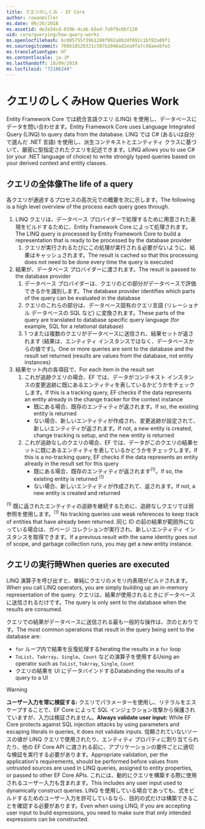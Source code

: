 ```yaml
---
title: クエリのしくみ - EF Core
author: rowanmiller
ms.date: 09/26/2018
ms.assetid: de2e34cd-659b-4cab-b5ed-7a979c6bf120
uid: core/querying/how-query-works
ms.openlocfilehash: bc085755f39b1288f092a8b2df892c1bf82a89f1
ms.sourcegitcommit: 708b18520321c587b2046ad2ea9fa7c48aeebfe5
ms.translationtype: HT
ms.contentlocale: ja-JP
ms.lasthandoff: 10/09/2019
ms.locfileid: "72186240"
---
```

# <a name="how-queries-work"></a><span data-ttu-id="e0e38-102">クエリのしくみ</span><span class="sxs-lookup"><span data-stu-id="e0e38-102">How Queries Work</span></span>

<span data-ttu-id="e0e38-103">Entity Framework Core では統合言語クエリ (LINQ) を使用し、データベースにデータを問い合わせます。</span><span class="sxs-lookup"><span data-stu-id="e0e38-103">Entity Framework Core uses Language Integrated Query (LINQ) to query data from the database.</span></span> <span data-ttu-id="e0e38-104">LINQ では C# (あるいは自分で選んだ .NET 言語) を使用し、派生コンテキストとエンティティ クラスに基づいて、厳密に型指定されたクエリを記述できます。</span><span class="sxs-lookup"><span data-stu-id="e0e38-104">LINQ allows you to use C# (or your .NET language of choice) to write strongly typed queries based on your derived context and entity classes.</span></span>

## <a name="the-life-of-a-query"></a><span data-ttu-id="e0e38-105">クエリの全体像</span><span class="sxs-lookup"><span data-stu-id="e0e38-105">The life of a query</span></span>

<span data-ttu-id="e0e38-106">各クエリが通過するプロセスの高次元での概要を次に示します。</span><span class="sxs-lookup"><span data-stu-id="e0e38-106">The following is a high level overview of the process each query goes through.</span></span>

1. <span data-ttu-id="e0e38-107">LINQ クエリは、データベース プロバイダーで処理するために用意された表現をビルドするために、Entity Framework Core によって処理されます。</span><span class="sxs-lookup"><span data-stu-id="e0e38-107">The LINQ query is processed by Entity Framework Core to build a representation that is ready to be processed by the database provider</span></span>
   1. <span data-ttu-id="e0e38-108">クエリが実行されるたびにこの処理が実行される必要がないように、結果はキャッシュされます。</span><span class="sxs-lookup"><span data-stu-id="e0e38-108">The result is cached so that this processing does not need to be done every time the query is executed</span></span>
2. <span data-ttu-id="e0e38-109">結果が、データベース プロバイダーに渡されます。</span><span class="sxs-lookup"><span data-stu-id="e0e38-109">The result is passed to the database provider</span></span>
   1. <span data-ttu-id="e0e38-110">データベース プロバイダーは、クエリのどの部分がデータベースで評価できるかを識別します。</span><span class="sxs-lookup"><span data-stu-id="e0e38-110">The database provider identifies which parts of the query can be evaluated in the database</span></span>
   2. <span data-ttu-id="e0e38-111">クエリのこれらの部分は、データベース固有のクエリ言語 (リレーショナル データベースの SQL など) に変換されます。</span><span class="sxs-lookup"><span data-stu-id="e0e38-111">These parts of the query are translated to database specific query language (for example, SQL for a relational database)</span></span>
   3. <span data-ttu-id="e0e38-112">1 つまたは複数のクエリがデータべースに送信され、結果セットが返されます (結果は、エンティティ インスタンスではなく、データベースからの値です)。</span><span class="sxs-lookup"><span data-stu-id="e0e38-112">One or more queries are sent to the database and the result set returned (results are values from the database, not entity instances)</span></span>
3. <span data-ttu-id="e0e38-113">結果セット内の各項目で、</span><span class="sxs-lookup"><span data-stu-id="e0e38-113">For each item in the result set</span></span>
   1. <span data-ttu-id="e0e38-114">これが追跡クエリの場合、EF では、データがコンテキスト インスタンスの変更追跡に既にあるエンティティを表しているかどうかをチェックします。</span><span class="sxs-lookup"><span data-stu-id="e0e38-114">If this is a tracking query, EF checks if the data represents an entity already in the change tracker for the context instance</span></span>
      * <span data-ttu-id="e0e38-115">既にある場合、既存のエンティティが返されます。</span><span class="sxs-lookup"><span data-stu-id="e0e38-115">If so, the existing entity is returned</span></span>
      * <span data-ttu-id="e0e38-116">ない場合、新しいエンティティが作成され、変更追跡が設定されて、新しいエンティティが返されます。</span><span class="sxs-lookup"><span data-stu-id="e0e38-116">If not, a new entity is created, change tracking is setup, and the new entity is returned</span></span>
   2. <span data-ttu-id="e0e38-117">これが追跡なしのクエリの場合、EF では、データがこのクエリの結果セットに既にあるエンティティを表しているかどうかをチェックします。</span><span class="sxs-lookup"><span data-stu-id="e0e38-117">If this is a no-tracking query, EF checks if the data represents an entity already in the result set for this query</span></span>
      * <span data-ttu-id="e0e38-118">既にある場合、既存のエンティティが返されます<sup>(1)</sup>。</span><span class="sxs-lookup"><span data-stu-id="e0e38-118">If so, the existing entity is returned <sup>(1)</sup></span></span>
      * <span data-ttu-id="e0e38-119">ない場合、新しいエンティティが作成されて、返されます。</span><span class="sxs-lookup"><span data-stu-id="e0e38-119">If not, a new entity is created and returned</span></span>

<span data-ttu-id="e0e38-120"><sup>(1)</sup> 既に返されたエンティティの追跡を継続するために、追跡なしクエリでは弱参照を使用します。</span><span class="sxs-lookup"><span data-stu-id="e0e38-120"><sup>(1)</sup> No tracking queries use weak references to keep track of entities that have already been returned.</span></span> <span data-ttu-id="e0e38-121">同じ ID の前の結果が範囲外になっている場合は、ガベージ コレクションが実行され、新しいエンティティ インスタンスを取得できます。</span><span class="sxs-lookup"><span data-stu-id="e0e38-121">If a previous result with the same identity goes out of scope, and garbage collection runs, you may get a new entity instance.</span></span>

## <a name="when-queries-are-executed"></a><span data-ttu-id="e0e38-122">クエリの実行時</span><span class="sxs-lookup"><span data-stu-id="e0e38-122">When queries are executed</span></span>

<span data-ttu-id="e0e38-123">LINQ 演算子を呼び出すと、単純にクエリのメモリ内表現がビルドされます。</span><span class="sxs-lookup"><span data-stu-id="e0e38-123">When you call LINQ operators, you are simply building up an in-memory representation of the query.</span></span> <span data-ttu-id="e0e38-124">クエリは、結果が使用されるときにデータベースに送信されるだけです。</span><span class="sxs-lookup"><span data-stu-id="e0e38-124">The query is only sent to the database when the results are consumed.</span></span>

<span data-ttu-id="e0e38-125">クエリでの結果がデータベースに送信される最も一般的な操作は、次のとおりです。</span><span class="sxs-lookup"><span data-stu-id="e0e38-125">The most common operations that result in the query being sent to the database are:</span></span>
* <span data-ttu-id="e0e38-126">`for` ループ内で結果を反復処理する</span><span class="sxs-lookup"><span data-stu-id="e0e38-126">Iterating the results in a `for` loop</span></span>
* <span data-ttu-id="e0e38-127">`ToList`、`ToArray`、`Single`、`Count` などの演算子を使用する</span><span class="sxs-lookup"><span data-stu-id="e0e38-127">Using an operator such as `ToList`, `ToArray`, `Single`, `Count`</span></span>
* <span data-ttu-id="e0e38-128">クエリの結果を UI にデータバインドする</span><span class="sxs-lookup"><span data-stu-id="e0e38-128">Databinding the results of a query to a UI</span></span>

> [!WARNING]  
> <span data-ttu-id="e0e38-129">**ユーザー入力を常に検証する:** クエリでパラメーターを使用し、リテラルをエスケープすることで、EF Core によって SQL インジェクション攻撃から保護されていますが、入力は検証されません。</span><span class="sxs-lookup"><span data-stu-id="e0e38-129">**Always validate user input:** While EF Core protects against SQL injection attacks by using parameters and escaping literals in queries, it does not validate inputs.</span></span> <span data-ttu-id="e0e38-130">信頼されていないソースの値が LINQ クエリで使用されたり、エンティティ プロパティに割り当てられたり、他の EF Core API に渡される前に、アプリケーションの要件ごとに適切な検証を実行する必要があります。</span><span class="sxs-lookup"><span data-stu-id="e0e38-130">Appropriate validation, per the application's requirements, should be performed before values from untrusted sources are used in LINQ queries, assigned to entity properties, or passed to other EF Core APIs.</span></span> <span data-ttu-id="e0e38-131">これには、動的にクエリを構築する際に使用されるユーザー入力も含まれます。</span><span class="sxs-lookup"><span data-stu-id="e0e38-131">This includes any user input used to dynamically construct queries.</span></span> <span data-ttu-id="e0e38-132">LINQ を使用している場合であっても、式をビルドするためのユーザー入力を許可しているなら、目的の式だけは構築できることを確認する必要があります。</span><span class="sxs-lookup"><span data-stu-id="e0e38-132">Even when using LINQ, if you are accepting user input to build expressions, you need to make sure that only intended expressions can be constructed.</span></span>
